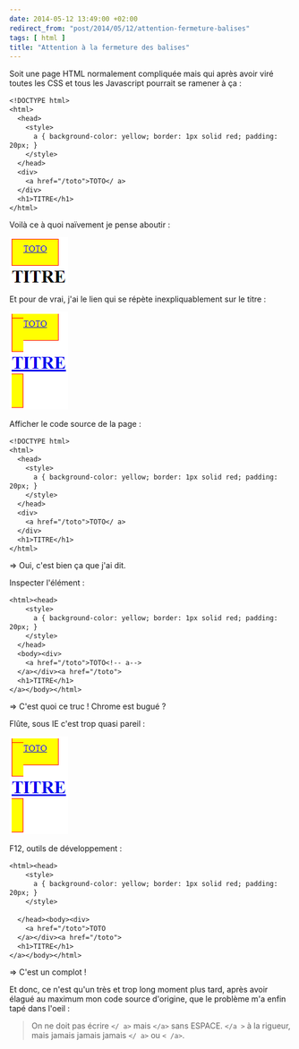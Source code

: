 ```yaml
---
date: 2014-05-12 13:49:00 +02:00
redirect_from: "post/2014/05/12/attention-fermeture-balises"
tags: [ html ]
title: "Attention à la fermeture des balises"
---
```


Soit une page HTML normalement compliquée mais qui après avoir viré toutes les
CSS et tous les Javascript pourrait se ramener à ça :

```
<!DOCTYPE html>
<html>
  <head>
    <style>
      a { background-color: yellow; border: 1px solid red; padding: 20px; }
    </style>
  </head>
  <div>
    <a href="/toto">TOTO</ a>
  </div>
  <h1>TITRE</h1>
</html>
```

Voilà ce à quoi naïvement je pense aboutir :

![](/public/2014/bug-je-veux-ca.png)

Et pour de vrai, j'ai le lien qui se répète inexpliquablement sur le titre :

![](/public/2014/bug-au-secours.png)

Afficher le code source de la page :

```
<!DOCTYPE html>
<html>
  <head>
    <style>
      a { background-color: yellow; border: 1px solid red; padding: 20px; }
    </style>
  </head>
  <div>
    <a href="/toto">TOTO</ a>
  </div>
  <h1>TITRE</h1>
</html>
```

=> Oui, c'est bien ça que j'ai dit.

Inspecter l'élément :

```
<html><head>
    <style>
      a { background-color: yellow; border: 1px solid red; padding: 20px; }
    </style>
  </head>
  <body><div>
    <a href="/toto">TOTO<!-- a-->
  </a></div><a href="/toto">
  <h1>TITRE</h1>
</a></body></html>
```

=> C'est quoi ce truc ! Chrome est bugué ?

Flûte, sous IE c'est trop quasi pareil :

![](/public/2014/bug-toi-aussi.png)

F12, outils de développement :

```
<html><head>
    <style>
      a { background-color: yellow; border: 1px solid red; padding: 20px; }
    </style>

  </head><body><div>
    <a href="/toto">TOTO
  </a></div><a href="/toto">
  <h1>TITRE</h1>
</a></body></html>
```

=> C'est un complot !

Et donc, ce n'est qu'un très et trop long moment plus tard, après avoir élagué
au maximum mon code source d'origine, que le problème m'a enfin tapé dans
l'oeil :

> On ne doit pas écrire `</ a>` mais `</a>`
> sans ESPACE. `</a >` à la rigueur, mais jamais jamais jamais
> `</ a>` ou `< /a>`.
